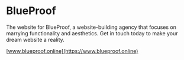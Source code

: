 # BlueProof

The website for BlueProof, a website-building agency that focuses on marrying functionality and aesthetics. Get in touch today to make your dream website a reality.

[www.blueproof.online](https://www.blueproof.online)
